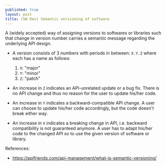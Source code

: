 ```yaml
---
published: true
layout: post
title: (SW Dev) Semantic versioning of software
---
```


A (widely accepted) way of assigning versions to softwares or libraries such that
change in version number carries a semantic message regarding the underlying API design.
- A version consists of 3 numbers with periods in between: `X.Y.Z` where each has a name as follows:
  1.  `X`: "major"
  2.  `Y`: "minor"
  3.  `Z`: "patch"

- An increase in `Z` indicates an API-unrelated update or a bug fix.
  There is no API change and thus no reason for the user to update his/her code.

- An increase in `Y` indicates a backward-compatible API change.
  A user can choose to update his/her code accordingly, but the code doesn't break either way.

- An increase in `X` indicates a breaking change in API, i.e. backward compatibility is not guaranteed anymore.
  A user has to adapt his/her code to the changed API so to use the given version of software or library.


References:
- <https://apifriends.com/api-management/what-is-semantic-versioning/>

